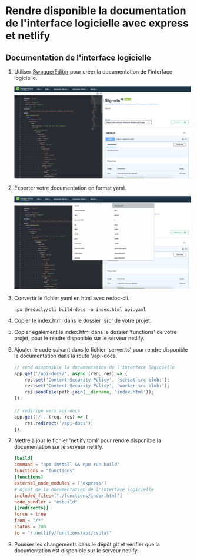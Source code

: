 # Rendre disponible la documentation de l'interface logicielle avec express et netlify  

## Documentation de l'interface logicielle

1. Utiliser [SwaggerEditor](https://editor-next.swagger.io) pour créer la documentation de l'interface logicielle.  

    ![SwaggerEditor](./images/swaggereditor1.png)

1. Exporter votre documentation en format yaml.  

    ![SwaggerEditor](./images/swaggereditor2.png)

1. Convertir le fichier yaml en html avec redoc-cli.  

    ``` nodejsrepl title="console"
    npx @redocly/cli build-docs -o index.html api.yaml
    ```

1. Copier le index.html dans le dossier 'src' de votre projet. 

1. Copier également le index.html dans le dossier 'functions' de votre projet, pour le rendre disponible sur le serveur netlify.

1. Ajouter le code suivant dans le fichier 'server.ts' pour rendre disponible la documentation dans la route '/api-docs.  

    ```javascript
    // rend disponible la documentation de l'interface logicielle
    app.get('/api-docs/', async (req, res) => {
        res.set('Content-Security-Policy', 'script-src blob:');
        res.set('Content-Security-Policy', 'worker-src blob:');
        res.sendFile(path.join(__dirname, 'index.html'));
    });

    // redirige vers api-docs
    app.get('/', (req, res) => {
        res.redirect('/api-docs');
    });
    ```

1. Mettre à jour le fichier 'netlify.toml' pour rendre disponible la documentation sur le serveur netlify.  

    ```toml
    [build]
    command = "npm install && npm run build"
    functions = "functions"
    [functions]
    external_node_modules = ["express"]
    # Ajout de la documentation de l'interface logicielle
    included_files=["./functions/index.html"]
    node_bundler = "esbuild"
    [[redirects]]
    force = true
    from = "/*"
    status = 200
    to = "/.netlify/functions/api/:splat"
    ```

1. Pousser les changements dans le dépôt git et vérifier que la documentation est disponible sur le serveur netlify.  

